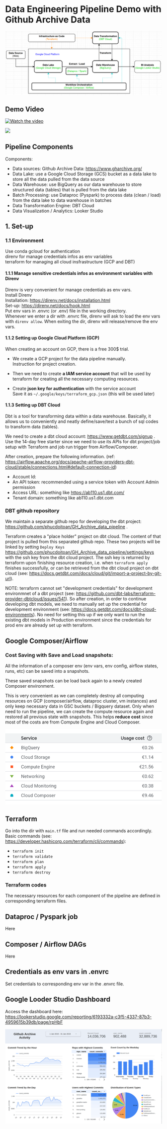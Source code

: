 # Data Engineering Pipeline Demo with Github Archive Data

![Data Pipeline Diagram](<images/data_pipeline_diagram.png>)

## Demo Video

[![Watch the video](https://img.youtube.com/vi/5VSBTFh32kw/0.jpg)](https://youtu.be/5VSBTFh32kw)

[![](https://markdown-videos-api.jorgenkh.no/youtube/8tjWE0zpOA4)](https://youtu.be/8tjWE0zpOA4)

## Pipeline Components

Components: <br>
* Data sources: Github Archive Data: https://www.gharchive.org/
* Data Lake: use a Google Cloud Storage (GCS) bucket as a data lake to store all the data pulled from the data source
* Data Warehouse: use BigQuery as our data warehouse to store structured data (tables) that is pulled from the data lake
* Batch Processing: use Dataproc (Pyspark) to process data (clean / load) from the data lake to data warehouse in batches
* Data Transformation Engine: DBT Cloud
* Data Visualization / Analytics: Looker Studio


## 1. Set-up

### 1.1 Environment
Use conda <brb>
gcloud for authentication <br>
direnv for manage credentials infos as env variables <br>
terraform for managing all cloud insfrastructure (GCP and DBT) <br>

#### 1.1.1 Manage sensitive credentials infos as environment variables with Direnv
Direnv is very convenient for manage credentials as env vars. <br>
Install Direnv <br>
Installation: https://direnv.net/docs/installation.html <br>
Set-up: https://direnv.net/docs/hook.html <br>
Put env vars in .envrc (or .env) file in the working directory. <br>
Whenever we enter a dir with .envrc file, direnv will ask to load the env vars with `direnv allow`. When exiting the dir, direnv will release/remove the env vars.   <br> 

#### 1.1.2 Setting up Google Cloud Platform (GCP)
When creating an account on GCP, there is a free 300$ trial. <br>

* We create a GCP project for the data pipeline manually. <br>
Instruction for project creation. <br>

* Then we need to create __a IAM service account__ that will be used by terraform for creating all the necessary computing resources. <br>

* Create __json key for authentication__ with the service account <br>
Save it as `~/.google/keys/terraform_gcp.json` (this will be used later)

#### 1.1.3 Setting up DBT Cloud 
Dbt is a tool for transforming data within a data warehouse. Basically, it allows us to conveniently and neatly define/save/test a bunch of sql codes to transform data (tables).

We need to create a dbt cloud account: https://www.getdbt.com/signup . <br>
Use the 14-day free starter since we need to use its APIs for dbt project/job setup with Terraform and job run trigger from Airflow/Composer.

After creation, prepare the following information. (ref: https://airflow.apache.org/docs/apache-airflow-providers-dbt-cloud/stable/connections.html#default-connection-id)

* Account Id: 
* An API token: recommended using a service token with Account Admin permission
* Access URL: something like https://ab110.us1.dbt.com/
* Tenant domain: something like ab110.us1.dbt.com


### DBT github repository

We maintain a separate github repo for developing the dbt project: https://github.com/phucdoitoan/GH_Archive_data_pipeline . <br>

Terraform creates a "place holder" project on dbt cloud. The content of that project is pulled from this separated github repo.
These two projects will be linked by setting `Deploy Keys` https://github.com/phucdoitoan/GH_Archive_data_pipeline/settings/keys with the ssh key from the dbt cloud project. 
The ssh key is returned by terraform upon finishing resource creation, i.e. when `terraform apply` finishes successfully, or can be retrieved from the dbt cloud project on dbt cloud (see: https://docs.getdbt.com/docs/cloud/git/import-a-project-by-git-url).

NOTE: terraform cannot set "development credentials" for development environmnet of a dbt project (see: https://github.com/dbt-labs/terraform-provider-dbtcloud/issues/541).
So after creation, in order to continue developing dbt models, we need to manually set up the credential for development environment (see: https://docs.getdbt.com/docs/dbt-cloud-environments).
No need for setting this up if we only want to run the existing dbt models in Production environment since the credentials for prod env are already set up with terraform.







## Google Composer/Airflow

### Cost Saving with Save and Load snapshots:
All the information of a composer env (env vars, env config, airflow states, runs, etc) can be saved into a snapshots. 

These saved snapshots can be load back again to a newly created Composer environment.

This is very convenient as we can completely destroy all computing resources on GCP (composer/airflow, dataproc cluster, vm instances) and only keep necessary data in GSC buckets / Bigquery dataset. Only when need to run the pipeline, we can create the compute resource again and restored all previous state with snapshots. This helps __reduce cost__ since most of the costs are from Compute Engine and Cloud Composer.

![Cost Details Example](images/cost_details_example.png)


## Terraform

Go into the dir with `main.tf` file and run needed commands accordingly.
Basic commands (see: https://developer.hashicorp.com/terraform/cli/commands): <br>
* `terraform init`
* `terraform validate`
* `terraform plan`
* `terraform apply`
* `terraform destroy`

### Terraform codes

The necessary resources for each component of the pipeline are defined in corresponding terraform files.


## Dataproc / Pyspark job

Here

## Composer / Airflow DAGs

Here

## Credentials as env vars in .envrc

Set credentials to corresponding env var in the .envrc file.


## Google Looder Studio Dashboard

Access the dashboard here: https://lookerstudio.google.com/reporting/6193332a-c3f5-4337-87b3-4959615b39db/page/rpHbF

![Github Archive Activity Looker Dashboard](images/looker_dashboard.png)
